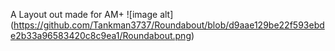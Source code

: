 A Layout out made for AM+
![image alt] (https://github.com/Tankman3737/Roundabout/blob/d9aae129be22f593ebde2b33a96583420c8c9ea1/Roundabout.png)
